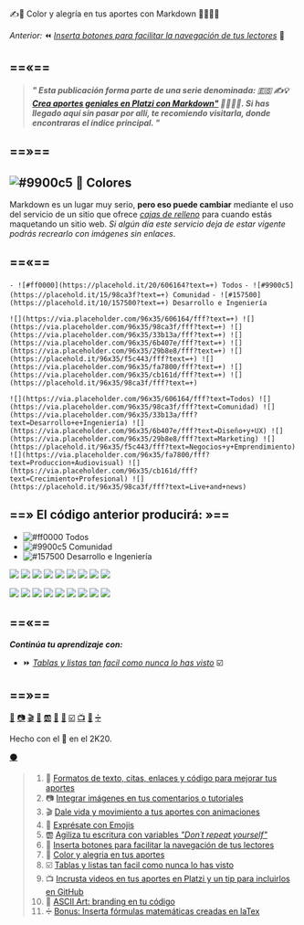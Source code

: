 ✍️🌈 Color y alegría en tus aportes con Markdown 👨‍🎨👩‍🎨


_Anterior:_ ⏪ [_Inserta botones para facilitar la navegación de tus lectores_][url-botones] 🔲

==«==
---
 
 
> _**" Esta publicación forma parte de una serie denominada: 🇪🇸 ✍️💡 [ Crea aportes geniales en Platzi con Markdown"][url-indice] 👨‍🎨👩‍🎨. Si has llegado aquí sin pasar por allí, te recomiendo visitarla, donde encontraras el índice principal. "**_


==»==
---


##  ![#9900c5](https://placehold.it/15/9900c5?text=+) 🌈 Colores

Markdown es un lugar muy serio, **pero eso puede cambiar** mediante el uso del servicio de un sitio que ofrece _[cajas de relleno](https://placehold.it)_ para cuando estás maquetando un sitio web. _Si algún día este servicio deja de estar vigente  podrás recrearlo con imágenes sin enlaces_. 

==«==
---

`- ![#ff0000](https://placehold.it/20/606164?text=+) Todos`
`- ![#9900c5](https://placehold.it/15/98ca3f?text=+) Comunidad`
`- ![#157500](https://placehold.it/10/157500?text=+) Desarrollo e Ingeniería`

````![](https://via.placeholder.com/96x35/606164/fff?text=+) ![](https://via.placeholder.com/96x35/98ca3f/fff?text=+) ![](https://via.placeholder.com/96x35/33b13a/fff?text=+) ![](https://via.placeholder.com/96x35/6b407e/fff?text=+) ![](https://via.placeholder.com/96x35/29b8e8/fff?text=+) ![](https://placehold.it/96x35/f5c443/fff?text=+) ![](https://via.placeholder.com/96x35/fa7800/fff?text=+) ![](https://via.placeholder.com/96x35/cb161d/fff?text=+) ![](https://placehold.it/96x35/98ca3f/fff?text=+)````

````![](https://via.placeholder.com/96x35/606164/fff?text=Todos) ![](https://via.placeholder.com/96x35/98ca3f/fff?text=Comunidad) ![](https://via.placeholder.com/96x35/33b13a/fff?text=Desarrollo+e+Ingeniería) ![](https://via.placeholder.com/96x35/6b407e/fff?text=Diseño+y+UX) ![](https://via.placeholder.com/96x35/29b8e8/fff?text=Marketing) ![](https://placehold.it/96x35/f5c443/fff?text=Negocios+y+Emprendimiento) ![](https://via.placeholder.com/96x35/fa7800/fff?text=Produccion+Audiovisual) ![](https://via.placeholder.com/96x35/cb161d/fff?text=Crecimiento+Profesional) ![](https://placehold.it/96x35/98ca3f/fff?text=Live+and+news)````


==» El código anterior producirá: »==
---


- ![#ff0000](https://placehold.it/20/606164?text=+) Todos
- ![#9900c5](https://placehold.it/15/98ca3f?text=+) Comunidad
- ![#157500](https://placehold.it/10/157500?text=+) Desarrollo e Ingeniería

![](https://via.placeholder.com/96x35/606164/fff?text=+) ![](https://via.placeholder.com/96x35/98ca3f/fff?text=+) ![](https://via.placeholder.com/96x35/33b13a/fff?text=+) ![](https://via.placeholder.com/96x35/6b407e/fff?text=+) ![](https://via.placeholder.com/96x35/29b8e8/fff?text=+) ![](https://placehold.it/96x35/f5c443/fff?text=+) ![](https://via.placeholder.com/96x35/fa7800/fff?text=+) ![](https://via.placeholder.com/96x35/cb161d/fff?text=+) ![](https://placehold.it/96x35/98ca3f/fff?text=+)


![](https://via.placeholder.com/96x35/606164/fff?text=Todos) ![](https://via.placeholder.com/96x35/98ca3f/fff?text=Comunidad) ![](https://via.placeholder.com/96x35/33b13a/fff?text=Desarrollo+e+Ingeniería) ![](https://via.placeholder.com/96x35/6b407e/fff?text=Diseño+y+UX) ![](https://via.placeholder.com/96x35/29b8e8/fff?text=Marketing) ![](https://placehold.it/96x35/f5c443/fff?text=Negocios+y+Emprendimiento) ![](https://via.placeholder.com/96x35/fa7800/fff?text=Produccion+Audiovisual) ![](https://via.placeholder.com/96x35/cb161d/fff?text=Crecimiento+Profesional) ![](https://placehold.it/96x35/98ca3f/fff?text=Live+and+news)



==«==
---

**_Continúa tu aprendizaje con:_**

* ⏩ _[Tablas y listas tan facil como nunca lo has visto][url-tablas]_ ☑️

==»==
---
[📖][url-textos] [📷][url-imagenes] [🎬][url-animaciones] [🍕][url-emojis] [🆎][url-variables] [🔲][url-botones] [🌈][url-colores] [☑️][url-tablas] [📺][url-videos]  [🔣][url-ascii] [➗][url-matematicas]


Hecho con el 💚 en el 2K20. 

[⚫][url-repositorio]

[url-repositorio]: https://github.com/mistersoftware/Crea-aportes-geniales-en-Platzi-con-Markdown/blob/master/04-expresate-con-emojis-con-markdown.md

[url-stackedit]: https://stackedit.io/app#/ "Editor en línea de Markdown"
[url-imgur]: https://imgur.com/ "Servicio gratuito de imágenes de Reddit"
[url-recordit]: https://recordit.co/
[url-asciinema]: https://itsfoss.com/asciinema-record-terminal/

[url-servidores]: https://i.imgur.com/xsquSxI.gif "Servidores A B C"
[url-casco]: https://i.imgur.com/b1kbwbR.gif
[url-subir-imagen]: https://i.imgur.com/XXBeF2X.gif "Como subir imágenes en Platzi"
[url-img-learning]: https://static.platzi.com/media/learningpath/banners/1c4f4add-87b9-44cc-ba30-4a8a134bf76e.jpg "Learning path"

[url-platzi]: https://platzi.com/cursos "Nunca pares de aprender"
[url-connect]: https://platzi.com/empleos/ "Platzi Connect"
[url-curso-git]: https://platzi.com/clases/git-github/ "Curso Profesional de Git y GitHub"
[url-curso-slack]: https://platzi.com/clases/slack/ "Curso de Comunicación Online con Slack"
[url-curso-escritura]: https://platzi.com/clases/escritura-online/ "Curso de Escritura Online"
[url-pulse-editor]: https://platzi.com/blog/presentamos-pulse-editor/ "El sabor personalizado de Markdown en Platzi"

[url-indice]: https://platzi.com/blog/crea-aportes-geniales-en-platzi-con-markdown "✍️💡 Crea aportes geniales en Platzi con Markdown 👨‍🎨👩‍🎨"
[url-textos]: https://platzi.com/comunidad/formatos-de-texto-citas-enlaces-y-codigo-para-mejorar-tus-aportes-con-markdown/ "✍️📖 Formatos de texto, citas, enlaces y código para mejorar tus aportes con Markdown 👨‍🎨👩‍🎨"
[url-imagenes]: https://platzi.com/comunidad/integrar-imagenes-en-tus-comentarios-o-tutoriales-con-markdown/ "✍️📷 Integrar imágenes en tus comentarios o tutoriales con Markdown 👨‍🎨👩‍🎨"
[url-animaciones]: https://platzi.com/comunidad/dale-vida-y-movimiento-a-tus-aportes-con-animaciones-con-markdown/ "✍️🎬 Dale vida y movimiento a tus aportes con animaciones con Markdown 👨‍🎨👩‍🎨"
[url-emojis]: https://platzi.com/comunidad/expresate-con-emojis-con-markdown/ "✍️🍕 Exprésate con Emojis con Markdown 👨‍🎨👩‍🎨"
[url-variables]: https://platzi.com/comunidad/agiliza-tu-escritura-con-variables-don-t-repeat-yourself-con-markdown/ "✍️🆎 Agiliza tu escritura con variables Don´t repeat yourself con Markdown 👨‍🎨👩‍🎨"
[url-botones]: https://platzi.com/comunidad/inserta-botones-para-facilitar-la-navegación-de-tus-lectores-con-markdown/ "✍️🔲 Inserta botones para facilitar la navegación de tus lectores con Markdown 👨‍🎨👩‍🎨"
[url-colores]: https://platzi.com/comunidad/color-y-alegria-en-tus-aportes-con-markdown/ "✍️🌈 Color y alegría en tus aportes con Markdown 👨‍🎨👩‍🎨"
[url-tablas]: https://platzi.com/comunidad/tablas-y-listas-tan-facil-como-nunca-lo-has-visto-con-markdown/ "✍️☑️ Tablas y listas tan fácil como nunca lo has visto con Markdown 👨‍🎨👩‍🎨"
[url-videos]: https://platzi.com/comunidad/incrusta-videos-en-tus-aportes-para-platzi-y-un-tip-para-incluirlos-en-github-con-markdown/ "✍️📺 Incrusta videos en tus aportes en Platzi y un tip para incluirlos en GitHub con Markdown 👨‍🎨👩‍🎨"
[url-ascii]: https://platzi.com/comunidad/ascii-art-branding-en-tu-codigo-con-markdown/ "✍️🔣 ASCII Art: branding en tu código con Markdown 👨‍🎨👩‍🎨"
[url-matematicas]: https://platzi.com/comunidad/bonus-inserta-formulas-matematicas-creadas-en-latex-con-markdown/ "✍️➗ Bonus: Inserta fórmulas matemáticas creadas en laTex con Markdown 👨‍🎨👩‍🎨"
[url-emojis-todos]: https://platzi.com/comunidad/emojis-y-mas-emojis-con-estilo-en-markdown/ "Listado completo de emojis en Markdown"

>1. 📖 [Formatos de texto, citas, enlaces y código para mejorar tus aportes ][url-textos]
>1. 📷 [Integrar imágenes en tus comentarios o tutoriales][url-imagenes]
>1. 🎬 [Dale vida y movimiento a tus aportes con animaciones][url-animaciones]
>1. 🍕 [Exprésate con Emojis][url-emojis]
>1. 🆎 [Agiliza tu escritura con variables _"Don´t repeat yourself"_ ][url-variables]
>1. 🔲 [Inserta botones para facilitar la navegación de tus lectores][url-botones]
>1. 🌈 [Color y alegria en tus aportes][url-colores]
>1. ☑️ [Tablas y listas tan facil como nunca lo has visto][url-tablas] 
>1. 📺 [Incrusta videos en tus aportes en Platzi y un tip para incluirlos en GitHub][url-videos]
>1. 🔣 [ASCII Art: branding en tu código][url-ascii]
>1. ➗ [Bonus: Inserta fórmulas matemáticas creadas en laTex][url-matematicas]
